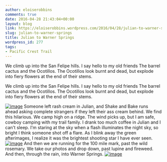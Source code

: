 ```yaml
---
author: eloiserobbins
comments: true
date: 2016-04-28 21:43:04+00:00
layout: blog
link: https://eloiserobbins.wordpress.com/2016/04/28/julian-to-warner-springs/
slug: julian-to-warner-springs
title: Julian to Warner Springs
wordpress_id: 277
tags:
- Pacific Crest Trail
---
```


We climb up into the San Felipe hills. I say hello to my old friends The barrel cactus and the Ocotillos. The Ocotillos look burnt and dead, but explode into fiery flowers at the end of their stems.


We climb up into the San Felipe hills. I say hello to my old friends The barrel cactus and the Ocotillos. The Ocotillos look burnt and dead, but explode into fiery flowers at the end of their stems.

[![image](http://eloiserobbins.files.wordpress.com/2016/04/wp-1461874717450.jpg)](http://eloiserobbins.files.wordpress.com/2016/04/wp-1461874717450.jpg)
Someone left rash cream in Julian, and Shake and Bake runs ahead asking complete strangers if they left their ass cream behind. We find this hilarious.
We camp high on a ridge. The wind picks up, but I am safe, cowboy camping with my trail family. I drank too much coffee in Julian and I can't sleep. I'm staring at the sky when a flash illuminates the night sky, so bright I think someone shot off a flare. As I blink away the green afterimages, I realize it was the brightest shooting star I have ever seen.
[![image](http://eloiserobbins.files.wordpress.com/2016/04/wp-1461874740646.jpg)](http://eloiserobbins.files.wordpress.com/2016/04/wp-1461874740646.jpg)
And then we are running for the 100 mile mark, past the wild rosemary. We take our photos and drop down, past lupine and fireweed. And then, through the rain, into Warner Springs.
[![image](http://eloiserobbins.files.wordpress.com/2016/04/wp-1461874764048.jpg)](http://eloiserobbins.files.wordpress.com/2016/04/wp-1461874764048.jpg)
